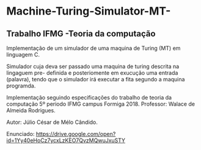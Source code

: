 # Machine-Turing-Simulator-MT-
## Trabalho IFMG -Teoria da computação

Implementação de um simulador de uma maquina de Turing (MT) em linguagem C.

Simulador cuja deva ser passado uma maquina de turing descrita na lingaguem pre-
definida e posteriomente em exucução uma entrada (palavra), tendo que o simulador irá executar a fita segundo a maquina
programda.

Implementação seguindo especificações do trabalho de teoria da computação 5º periodo IFMG campus Formiga 2018.
Professor: Walace de Almeida Rodrigues.

Autor: Júlio César de Mélo Cândido.

Enunciado: https://drive.google.com/open?id=1Yy40eHoCz7ycxLzKEO7QvzMQwuJxuSTY
